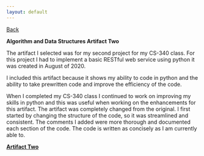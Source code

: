```yaml
---
layout: default
---
```

[Back](https://bsela75.github.io/)

**Algorithm and Data Structures Artifact Two**


The artifact I selected was for my second project for my CS-340 class. For this project I had to implement a basic RESTful web service using python it was created in August of 2020. 

I included this artifact because it shows my ability to code in python and the ability to take prewritten code and improve the efficiency of the code.  

When I completed my CS-340 class I continued to work on improving my skills in python and this was useful when working on the enhancements for this artifact. The artifact was completely changed from the original. I first started by changing the structure of the code, so it was streamlined and consistent. The comments I added were more thorough and documented each section of the code. The code is written as concisely as I am currently able to. 


[**Artifact Two**](https://github.com/bsela75/bsela75.github.io/blob/master/ArtifactTwo.py)
